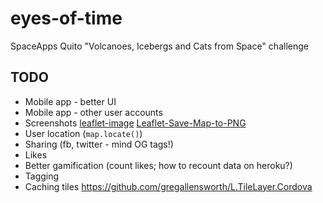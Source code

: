 # eyes-of-time

SpaceApps Quito "Volcanoes, Icebergs and Cats from Space" challenge

TODO
----

* Mobile app - better UI
* Mobile app - other user accounts
* Screenshots [leaflet-image](https://github.com/mapbox/leaflet-image) [Leaflet-Save-Map-to-PNG](https://github.com/tegansnyder/Leaflet-Save-Map-to-PNG) 
* User location (`map.locate()`)
* Sharing (fb, twitter - mind OG tags!)
* Likes 
* Better gamification (count likes; how to recount data on heroku?)
* Tagging
* Caching tiles https://github.com/gregallensworth/L.TileLayer.Cordova
